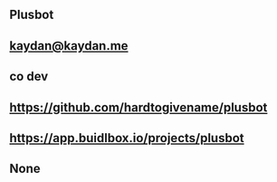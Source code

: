 ## Plusbot
## <Used Email in Buidlbox> kaydan@kaydan.me

## co dev

## https://github.com/hardtogivename/plusbot

## https://app.buidlbox.io/projects/plusbot

## <ANY LINKS TO YOUR SOCIALS THAT YOU WANT PEOPLE TO SEE WHO MIGHT COME ACROSS YOUR SUBMISSION IN THE FUTURE> None
